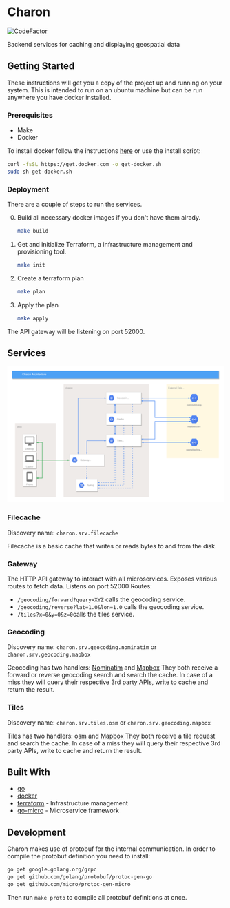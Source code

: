 # Charon

[![CodeFactor](https://www.codefactor.io/repository/github/chronark/charon/badge)](https://www.codefactor.io/repository/github/chronark/charon)

Backend services for caching and displaying geospatial data

## Getting Started

These instructions will get you a copy of the project up and running on your system. This is intended to run on an ubuntu machine but can be run anywhere you have docker installed.

### Prerequisites

- Make
- Docker

To install docker follow the instructions [here](https://docs.docker.com/install/linux/docker-ce/ubuntu/) or use the install script:

```sh
curl -fsSL https://get.docker.com -o get-docker.sh
sudo sh get-docker.sh
```

### Deployment

There are a couple of steps to run the services.

0. Build all necessary docker images if you don't have them alrady.

    ```sh
    make build
    ```

1. Get and initialize Terraform, a infrastructure management and provisioning tool.

    ```sh
    make init
    ```

2. Create a terraform plan

    ```sh
    make plan
    ```

3. Apply the plan

    ```sh
    make apply
    ```

The API gateway will be listening on port 52000.

## Services

![Architecture](https://raw.githubusercontent.com/chronark/charon/master/architecture.svg?sanitize=true)

### Filecache

Discovery name: `charon.srv.filecache`

Filecache is a basic cache that writes or reads bytes to and from the disk.

### Gateway

The HTTP API gateway to interact with all microservices. Exposes various routes to fetch data.
Listens on port 52000
Routes:

- `/geocoding/forward?query=XYZ` calls the geocoding service.
- `/geocoding/reverse?lat=1.0&lon=1.0` calls the geocoding service.
- `/tiles?x=0&y=0&z=0`calls the tiles service.

### Geocoding

Discovery name: `charon.srv.geocoding.nominatim` or `charon.srv.geocoding.mapbox`

Geocoding has two handlers:  [Nominatim](https://nominatim.org/) and [Mapbox](https://www.mapbox.com/)
They both receive a forward or reverse geocoding search and search the cache. In case of a miss they will query their respective 3rd party APIs, write to cache and return the result.

### Tiles

Discovery name: `charon.srv.tiles.osm` or `charon.srv.geocoding.mapbox`

Tiles has two handlers:  [osm](https://openstreetmap.org/) and [Mapbox](https://www.mapbox.com/)
They both receive a tile request and search the cache. In case of a miss they will query their respective 3rd party APIs, write to cache and return the result.

## Built With

- [go](https://golang.org/)
- [docker](https://www.docker.com/)
- [terraform](https://www.terraform.io/) - Infrastructure management
- [go-micro](https://github.com/micro/go-micro) - Microservice framework

## Development

Charon makes use of protobuf for the internal communication. In order to compile the protobuf definition you need to install:

```sh
go get google.golang.org/grpc
go get github.com/golang/protobuf/protoc-gen-go
go get github.com/micro/protoc-gen-micro
```

Then run `make proto` to compile all protobuf definitions at once.
